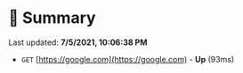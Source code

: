 # 📖 Summary
Last updated: **7/5/2021, 10:06:38 PM**

- `GET` [https://google.com](https://google.com) - **Up** (93ms)
